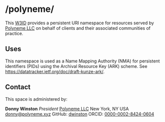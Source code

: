 # /polyneme/
This [W3ID](https://w3id.org) provides a persistent URI namespace for resources served by [Polyneme LLC](https://polyneme.xyz) on behalf of clients and their associated communities of practice.

## Uses
This namespace is used as a Name Mapping Authority (NMA) for persistent identifiers (PIDs) using the Archival Resource Key (ARK) scheme. See <https://datatracker.ietf.org/doc/draft-kunze-ark/>.

## Contact
This space is administered by:

**Donny Winston**
*President*
[Polyneme LLC](https://polyneme.xyz)
New York, NY USA
<donny@polyneme.xyz>
GitHub: [dwinston](https://github.com/dwinston)
ORCID: [0000-0002-8424-0604](https://orcid.org/0000-0002-8424-0604)

